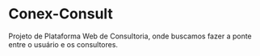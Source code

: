 # Conex-Consult
Projeto de Plataforma Web de Consultoria, onde buscamos fazer a ponte entre o usuário e os consultores.